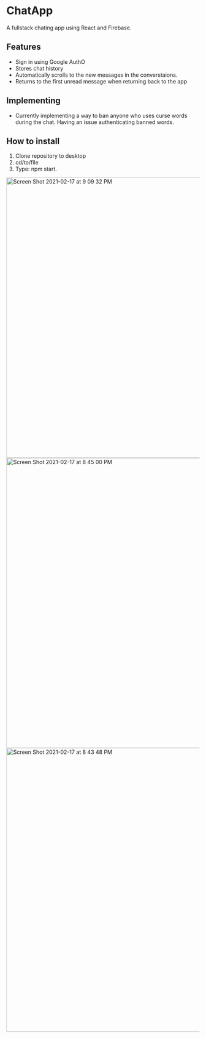 # ChatApp
A fullstack chating app using React and Firebase.

## Features
- Sign in using Google AuthO
- Stores chat history
- Automatically scrolls to the new messages in the converstaions.
- Returns to the first unread message when returning back to the app

## Implementing
- Currently implementing a way to ban anyone who uses curse words during the chat. Having an issue authenticating banned words.

## How to install
1. Clone repository to desktop
2. cd/to/file
3. Type: npm start.


<img width="731" alt="Screen Shot 2021-02-17 at 9 09 32 PM" src="https://user-images.githubusercontent.com/71201553/109604887-e4d40180-7ae9-11eb-86bb-e54f5b49a0f6.png">

<img width="756" alt="Screen Shot 2021-02-17 at 8 45 00 PM" src="https://user-images.githubusercontent.com/71201553/109604953-fc12ef00-7ae9-11eb-84b2-869baa41a261.png">

<img width="740" alt="Screen Shot 2021-02-17 at 8 43 48 PM" src="https://user-images.githubusercontent.com/71201553/109604982-08974780-7aea-11eb-8737-86b07f0ac332.png">
